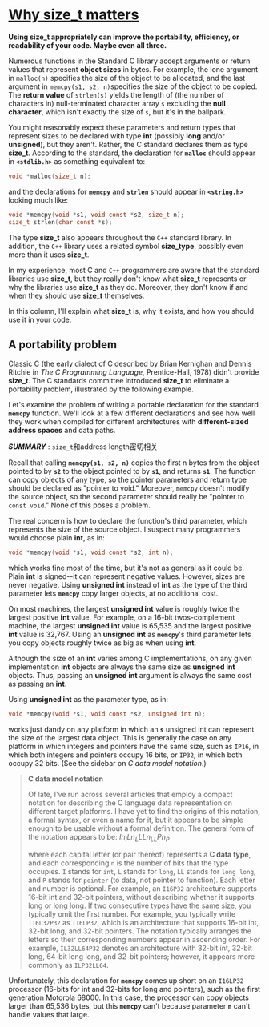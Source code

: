 
# [Why size_t matters](https://www.embedded.com/electronics-blogs/programming-pointers/4026076/Why-size-t-matters)

**Using size_t appropriately can improve the portability, efficiency, or readability of your code. Maybe even all three.**



Numerous functions in the Standard C library accept arguments or return values that represent **object sizes** in bytes. For example, the lone argument in `malloc(n)` specifies the size of the object to be allocated, and the last argument in `memcpy(s1, s2, n)`specifies the size of the object to be copied. The **return value** of `strlen(s)` yields the length of (the number of characters in) null-terminated character array `s` excluding the **null character**, which isn't exactly the size of `s`, but it's in the ballpark.



You might reasonably expect these parameters and return types that represent sizes to be declared with type **int** (possibly **long** and/or **unsigned**), but they aren't. Rather, the C standard declares them as type **size_t**. According to the standard, the declaration for **`malloc`** should appear in **`<stdlib.h>`** as something equivalent to:



```C
void *malloc(size_t n);
```



and the declarations for **`memcpy`** and **`strlen`** should appear in **`<string.h>`** looking much like:



```C
void *memcpy(void *s1, void const *s2, size_t n);
size_t strlen(char const *s);
```





The type **size_t** also appears throughout the `C++` standard library. In addition, the `C++` library uses a related symbol **size_type**, possibly even more than it uses **size_t**.



In my experience, most C and `C++` programmers are aware that the standard libraries use **size_t**, but they really don't know what **size_t** represents or why the libraries use **size_t** as they do. Moreover, they don't know if and when they should use **size_t** themselves.



In this column, I'll explain what **size_t** is, why it exists, and how you should use it in your code.



## A portability problem

Classic C (the early dialect of C described by Brian Kernighan and Dennis Ritchie in *The C Programming Language*, Prentice-Hall, 1978) didn't provide **size_t**. The C standards committee introduced **size_t** to eliminate a portability problem, illustrated by the following example.



Let's examine the problem of writing a portable declaration for the standard **`memcpy`** function. We'll look at a few different declarations and see how well they work when compiled for different architectures with **different-sized address spaces** and data paths.

***SUMMARY*** : `size_t`和address length密切相关

Recall that calling **`memcpy(s1, s2, n)`** copies the first n bytes from the object pointed to by **`s2`** to the object pointed to by **`s1`**, and returns **`s1`**. The function can copy objects of any type, so the pointer parameters and return type should be declared as "pointer to void." Moreover, `memcpy` doesn't modify the source object, so the second parameter should really be "pointer to `const void`." None of this poses a problem.



The real concern is how to declare the function's third parameter, which represents the size of the source object. I suspect many programmers would choose plain **int**, as in:

```c
void *memcpy(void *s1, void const *s2, int n);
```

which works fine most of the time, but it's not as general as it could be. Plain **int** is signed--it can represent negative values. However, sizes are never negative. Using **unsigned int** instead of **int** as the type of the third parameter lets **`memcpy`** copy larger objects, at no additional cost.



On most machines, the largest **unsigned int** value is roughly twice the largest positive **int** value. For example, on a 16-bit twos-complement machine, the largest **unsigned int** value is 65,535 and the largest positive **int** value is 32,767. Using an **unsigned int** as **`memcpy`**'s third parameter lets you copy objects roughly twice as big as when using **int**.



Although the size of an **int** varies among C implementations, on any given implementation **int** objects are always the same size as **unsigned int** objects. Thus, passing an **unsigned int** argument is always the same cost as passing an **int**.



Using **unsigned int** as the parameter type, as in:

```c
void *memcpy(void *s1, void const *s2, unsigned int n);
```

works just dandy on any platform in which an **`s`** unsigned int can represent the size of the largest data object. This is generally the case on any platform in which integers and pointers have the same size, such as `IP16`, in which both integers and pointers occupy 16 bits, or `IP32`, in which both occupy 32 bits. (See the sidebar on *C data model notation*.)



> **C data model notation** 
>
> Of late, I've run across several articles that employ a compact notation for describing the C language data representation on different target platforms. I have yet to find the origins of this notation, a formal syntax, or even a name for it, but it appears to be simple enough to be usable without a formal definition. The general form of the notation appears to be: $I n_I L n_L LL n_{LL} P n_P$
>
> where each capital letter (or pair thereof) represents a **C data type**, and each corresponding `n` is the number of bits that the type occupies. `I` stands for `int`, `L` stands for `long`, `LL` stands for `long long`, and `P` stands for `pointer` (to data, not pointer to function). Each letter and number is optional.  For example, an `I16P32` architecture supports 16-bit int and 32-bit pointers, without describing whether it supports long or long long. If two consecutive types have the same size, you typically omit the first number. For example, you typically write `I16L32P32` as `I16LP32`, which is an architecture that supports 16-bit int, 32-bit long, and 32-bit pointers.  The notation typically arranges the letters so their corresponding numbers appear in ascending order. For example, `IL32LL64P32` denotes an architecture with 32-bit int, 32-bit long, 64-bit long long, and 32-bit pointers; however, it appears more commonly as `ILP32LL64`.

Unfortunately, this declaration for **`memcpy`** comes up short on an `I16LP32` processor (16-bits for int and 32-bits for long and pointers), such as the first generation Motorola 68000. In this case, the processor can copy objects larger than 65,536 bytes, but this **`memcpy`** can't because parameter **`n`** can't handle values that large.







